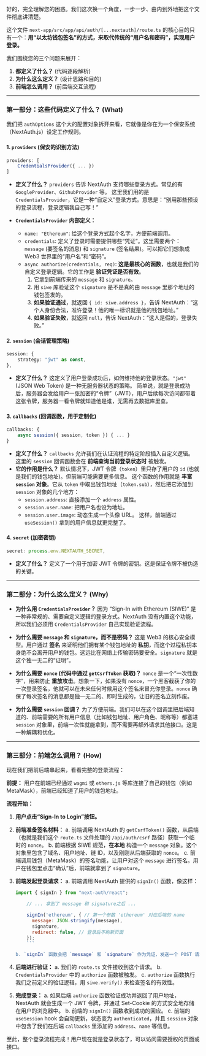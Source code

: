 好的，完全理解您的困惑。我们这次换一个角度，一步一步、由内到外地把这个文件彻底讲清楚。

这个文件 `next-app/src/app/api/auth/[...nextauth]/route.ts` 的核心目的只有一个：**用“以太坊钱包签名”的方式，来取代传统的“用户名和密码”，实现用户登录。**

我们围绕您的三个问题来展开：

1.  **都定义了什么？** (代码逐段解析)
2.  **为什么这么定义？** (设计思路和目的)
3.  **前端怎么调用？** (前后端交互流程)

---

### 第一部分：这些代码定义了什么？ (What)

我们把 `authOptions` 这个大的配置对象拆开来看，它就像是你在为一个保安系统（NextAuth.js）设定工作规则。

#### 1. `providers` (保安的识别方法)

```typescript
providers: [
    CredentialsProvider({ ... })
]
```

- **定义了什么？**
  `providers` 告诉 NextAuth 支持哪些登录方式。常见的有 `GoogleProvider`、`GithubProvider` 等。
  这里我们用的是 `CredentialsProvider`，它是一种“自定义”登录方式。意思是：“别用那些预设的登录流程，登录逻辑我自己写！”

- **`CredentialsProvider` 内部定义：**
  - `name: "Ethereum"`: 给这个登录方式起个名字，方便前端调用。
  - `credentials`: 定义了登录时需要提供哪些“凭证”。这里需要两个：`message` (要签名的消息) 和 `signature` (签名结果)。可以把它们想象成 Web3 世界里的“用户名”和“密码”。
  - `async authorize(credentials, req)`: **这是最核心的函数**，也就是我们的自定义登录逻辑。它的工作是 **验证凭证是否有效**。
    1.  它拿到前端传来的 `message` 和 `signature`。
    2.  用 `siwe` 库验证这个 `signature` 是不是真的由 `message` 里那个地址的钱包签发的。
    3.  **如果验证通过**，就返回 `{ id: siwe.address }`，告诉 NextAuth：“这个人身份合法，准许登录！他的唯一标识就是他的钱包地址。”
    4.  **如果验证失败**，就返回 `null`，告诉 NextAuth：“这人是假的，登录失败。”

#### 2. `session` (会话管理策略)

```typescript
session: {
    strategy: "jwt" as const,
},
```

- **定义了什么？**
  这定义了用户登录成功后，如何维持他的登录状态。`"jwt"` (JSON Web Token) 是一种无服务器状态的策略。
  简单说，就是登录成功后，服务器会发给用户一张加密的“令牌”（JWT），用户后续每次访问都带着这张令牌，服务器一看令牌就知道他是谁，无需再去数据库里查。

#### 3. `callbacks` (回调函数，用于定制化)

```typescript
callbacks: {
    async session({ session, token }) { ... }
}
```

- **定义了什么？**
  `callbacks` 允许我们在认证流程的特定阶段插入自定义逻辑。
  这里的 `session` 回调函数会在 **前端查询当前登录状态时** 被触发。
- **它的作用是什么？**
  默认情况下，JWT 令牌（`token`）里只存了用户的 `id` (也就是我们的钱包地址)。但前端可能需要更多信息。
  这个函数的作用就是 **丰富 `session` 对象**。它从 `token` 中取出钱包地址（`token.sub`），然后把它添加到 `session` 对象的几个地方：
  - `session.address`: 直接添加一个 `address` 属性。
  - `session.user.name`: 把用户名也设为地址。
  - `session.user.image`: 动态生成一个头像 URL。
    这样，前端通过 `useSession()` 拿到的用户信息就更完整了。

#### 4. `secret` (加密密钥)

```typescript
secret: process.env.NEXTAUTH_SECRET,
```

- **定义了什么？**
  定义了一个用于加密 JWT 令牌的密钥。这是保证令牌不被伪造的关键。

---

### 第二部分：为什么这么定义？ (Why)

- **为什么用 `CredentialsProvider`？**
  因为 “Sign-In with Ethereum (SIWE)” 是一种非常规的、需要自定义逻辑的登录方式。NextAuth 没有内置这个功能，所以我们必须用 `CredentialsProvider` 自己实现验证流程。

- **为什么需要 `message` 和 `signature`，而不是密码？**
  这是 Web3 的核心安全模型。用户通过 **签名** 来证明他们拥有某个钱包地址的 **私钥**，而这个过程私钥本身绝不会离开用户的钱包。这远比在网络上传输密码要安全。`signature` 就是这个独一无二的“证明”。

- **为什么需要 `nonce` (代码中通过 `getCsrfToken` 获取)？**
  `nonce` 是一个“一次性数字”，用来防止 **重放攻击**。想象一下，如果没有 `nonce`，一个黑客截获了你的一次登录签名，他就可以在未来任何时候用这个签名来冒充你登录。`nonce` 确保了每次签名的消息都是独一无二的、即时生成的，让旧的签名立刻作废。

- **为什么需要 `session` 回调？**
  为了方便前端。我们可以在这个回调里把后端知道的、前端需要的所有用户信息（比如钱包地址、用户角色、昵称等）都塞进 `session` 对象里，前端一次性就能拿到，而不需要再额外请求其他接口。这是一种解耦和优化。

---

### 第三部分：前端怎么调用？ (How)

现在我们把前后端串起来，看看完整的登录流程：

**前提：** 用户在前端已经通过 `wagmi` 或 `ethers.js` 等库连接了自己的钱包（例如 MetaMask），前端已经知道了用户的钱包地址。

**流程开始：**

1.  **用户点击“Sign-In to Login”按钮。**

2.  **前端准备签名材料：**
    a. 前端调用 NextAuth 的 `getCsrfToken()` 函数，从后端（也就是我们这个 `route.ts` 文件处理的 `/api/auth/csrf` 路径）获取一个临时的 `nonce`。
    b. 前端根据 SIWE 规范，**在本地** 构造一个 `message` 对象。这个对象里包含了域名、用户地址、链 ID，以及刚刚从后端获取的 `nonce`。
    c. 前端调用钱包（MetaMask）的签名功能，让用户对这个 `message` 进行签名。用户在钱包里点击“确认”后，前端就拿到了 `signature`。

3.  **前端发起登录请求：**
    a. 前端调用 NextAuth 提供的 `signIn()` 函数，像这样：
    ```javascript
    import { signIn } from "next-auth/react";

        // ... 拿到了 message 和 signature之后 ...

        signIn('ethereum', { // 第一个参数 'ethereum' 对应后端的 name
          message: JSON.stringify(message),
          signature,
          redirect: false, // 登录后不刷新页面
        });
        ```

    b. `signIn` 函数会把 `message` 和 `signature` 作为凭证，发送一个 POST 请求到后端的 `/api/auth/callback/credentials`。

4.  **后端进行验证：**
    a. 我们的 `route.ts` 文件接收到这个请求。
    b. `CredentialsProvider` 中的 `authorize` 函数被触发。
    c. `authorize` 函数执行我们之前定义的验证逻辑，用 `siwe.verify()` 来检查签名的有效性。

5.  **完成登录：**
    a. 如果后端 `authorize` 函数验证成功并返回了用户地址，NextAuth 就会生成一个 JWT 令牌，并通过 Set-Cookie 的方式安全地存储在用户的浏览器中。
    b. 前端的 `signIn()` 函数收到成功的回应。
    c. 前端的 `useSession` hook 会自动更新，状态变为 `authenticated`，并且 `session` 对象中包含了我们在后端 `callbacks` 里添加的 `address`、`name` 等信息。

至此，整个登录流程完成！用户现在就是登录状态了，可以访问需要授权的页面或接口。
